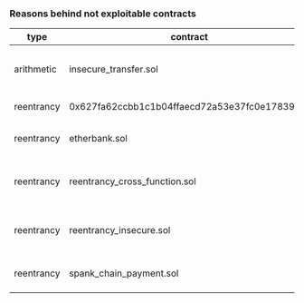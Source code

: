 ### Reasons behind not exploitable contracts

| type | contract | reason |
-------|----------|--------
arithmetic | insecure_transfer.sol | missing methods, not functionable |
reentrancy |0x627fa62ccbb1c1b04ffaecd72a53e37fc0e17839.sol | false positive |
reentrancy | etherbank.sol | wrong pragma version |
reentrancy | reentrancy_cross_function.sol | missing methods, not functionable |
reentrancy | reentrancy_insecure.sol | missing methods, not functionable
reentrancy | spank_chain_payment.sol |  exceeded time box for exploits
